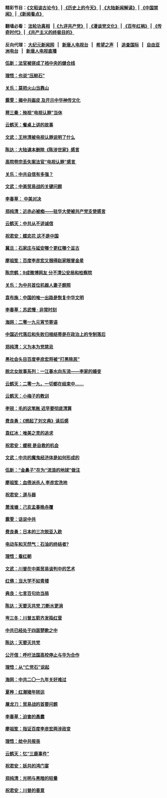#### 精彩节目：[《文昭谈古论今》](http://155.138.205.71/wenzhao) | [《历史上的今天》](http://155.138.205.71/today-in-history) | [《大陆新闻解读》](http://155.138.205.71/ntdtv-comedy) | [《中国禁闻》](http://155.138.205.71/ntdtv-news) | [《新闻看点》](http://155.138.205.71/news-insight) 

 #### 翻墙必看： [法轮功真相](http://155.138.205.71:10000/videos/truth.html) &nbsp;&nbsp;|[《九评共产党》](http://155.138.205.71:10000/videos/jiuping) | [《漫谈党文化》](http://155.138.205.71:10000/videos/mtdwh) | [《百年红祸》](http://155.138.205.71:10000/videos/bnhh) | [《传奇时代》](http://155.138.205.71:10000/videos/legend) | [《共产主义的终极目的》](http://155.138.205.71:10000/videos/res/zjmd) 

 #### 反向代理： [大纪元新闻网](http://155.138.205.71:10080/) &nbsp;&nbsp;|&nbsp;&nbsp; [新唐人电视台](http://155.138.205.71:8000/) &nbsp;&nbsp;|&nbsp;&nbsp; [希望之声](http://155.138.205.71:8200/) &nbsp;&nbsp;|&nbsp;&nbsp; [追查国际](http://155.138.205.71:10010/) &nbsp;&nbsp;|&nbsp;&nbsp; [自由亚洲电台](http://155.138.205.71:9800/) &nbsp;&nbsp;|&nbsp;&nbsp; [新唐人电视直播](http://155.138.205.71/) 

#### [伍新：法官被搓成了裆中央的缝合线](../pages/nsc993/n11070407.md?t=02261836) 

#### [理悟：也说“压舱石”](../pages/nsc993/n11070157.md?t=02261836) 

#### [关乐：莫把火山当靠山](../pages/nsc993/n11068995.md?t=02261836) 

#### [露雯：揭中共画皮 及开示中华神传文化](../pages/nsc993/n11068776.md?t=02261836) 

#### [蒋三秦：殃视“电视认罪”当休](../pages/nsc993/n11068739.md?t=02261836) 

#### [云鹤天：餐桌上讲的故事](../pages/nsc993/n11068720.md?t=02261836) 

#### [文武：王林清被电视认罪说明了什么](../pages/nsc993/n11067393.md?t=02261836) 

#### [陈达：大陆课本删除《陈涉世家》感言](../pages/nsc993/n11067375.md?t=02261836) 

#### [高院卷宗丢失案法官“电视认罪”感言 ](../pages/nsc993/n11067361.md?t=02261836) 

#### [关乐：中共自信有多强？](../pages/nsc993/n11067379.md?t=02261836) 

#### [文武：中美贸易战的关键问题](../pages/nsc993/n11065557.md?t=02261836) 

#### [李春草： 中美对决](../pages/nsc993/n11065537.md?t=02261836) 

#### [郑纯清：近赤必被痴——驻华大使被共产党支使感言](../pages/nsc993/n11065483.md?t=02261836) 

#### [云鹤天：中共从不讲诚信](../pages/nsc993/n11063425.md?t=02261836) 

#### [祝君安：蝶恋花  这不是中国](../pages/nsc993/n11063384.md?t=02261836) 

#### [冀旦：石家庄与延安哪个更红哪个亘古](../pages/nsc993/n11061823.md?t=02261836) 

#### [廖祖笙：百度李彦宏又掴得赵家眼冒金星](../pages/nsc993/n11061663.md?t=02261836) 

#### [陈宗鹤：9成微博网友 分不清公安局和检察院](../pages/nsc993/n11061221.md?t=02261836) 

#### [关乐：为中共首位机器人妻子题照](../pages/nsc993/n11059584.md?t=02261836) 

#### [袁布施：中国的唯一出路是恢复中华文明](../pages/nsc993/n11059626.md?t=02261836) 

#### [李春草：苏武慢 · 非常时刻](../pages/nsc993/n11059601.md?t=02261836) 

#### [海网：二零一九元宵节寄语](../pages/nsc993/n11059559.md?t=02261836) 

#### [中国近代落后和失败归根结蒂是在政治上的专制落后](../pages/nsc993/n11059492.md?t=02261836) 

#### [郑纯清：义为本为党禁忌](../pages/nsc993/n11059333.md?t=02261836) 

#### [黑社会头目百度李彦宏将被“打黑除恶”](../pages/nsc993/n11059139.md?t=02261836) 

#### [脱北女故事系列：一江春水向东流——李家的婚变](../pages/nsc993/n11058783.md?t=02261836) 

#### [云鹤天：二零一九，一切都在结束中……](../pages/nsc993/n11058695.md?t=02261836) 

#### [云鹤天：小梅子的教训](../pages/nsc993/n11058601.md?t=02261836) 

#### [李锐：毛的这笔账 迟早要彻底清算](../pages/nsc993/n11054514.md?t=02261836) 

#### [费良勇：《想起了刘文典》读后感](../pages/nsc993/n11054408.md?t=02261836) 

#### [袁红冰：唯美之灵的追求](../pages/nsc993/n11052800.md?t=02261836) 

#### [祝君安：缓税 是自救的机会](../pages/nsc993/n11052714.md?t=02261836) 

#### [文武：中共的魔鬼经济体是如何形成的](../pages/nsc993/n11051908.md?t=02261836) 

#### [伍新：“金鼻子”在为“流浪的地球”做注](../pages/nsc993/n11051603.md?t=02261836) 

#### [廖祖笙：血债派杀人 李彦宏洗地](../pages/nsc993/n11051397.md?t=02261836) 

#### [祝君安：道与器](../pages/nsc993/n11050653.md?t=02261836) 

#### [萧淮塘：己亥孟春晚舟覆](../pages/nsc993/n11050615.md?t=02261836) 

#### [露雯：话说中共](../pages/nsc993/n11050549.md?t=02261836) 

#### [费良勇：日本的三次脱亚入欧](../pages/nsc993/n11050067.md?t=02261836) 

#### [电动车和天然气：石油的终结者?](../pages/nsc993/n11047401.md?t=02261836) 

#### [理悟：看红朝](../pages/nsc993/n11047368.md?t=02261836) 

#### [文武：川普在中美贸易谈判中的艺术](../pages/nsc993/n11047216.md?t=02261836) 

#### [红佛：当大学不如青楼](../pages/nsc993/n11046910.md?t=02261836) 

#### [典良：七言百句劝当局](../pages/nsc993/n11046467.md?t=02261836) 

#### [陈达：天要灭共党 刀断水更淌](../pages/nsc993/n11045758.md?t=02261836) 

#### [岑三冬：川普五箭齐发捣红营](../pages/nsc993/n11045729.md?t=02261836) 

#### [中共已经处于四面楚歌之中](../pages/nsc993/n11044959.md?t=02261836) 

#### [陈达：天要灭共党](../pages/nsc993/n11043924.md?t=02261836) 

#### [公开信：呼吁法国高校停止与华为合作](../pages/nsc993/n11042967.md?t=02261836) 

#### [理悟：从“亡党石”说起](../pages/nsc993/n11042524.md?t=02261836) 

#### [海网：中共二〇一九年关好难过](../pages/nsc993/n11041415.md?t=02261836) 

#### [夏桦：红潮猪年转运](../pages/nsc993/n11041337.md?t=02261836) 

#### [屠龙刀：贸易战的首要问题](../pages/nsc993/n11040283.md?t=02261836) 

#### [李春草：迫害的愚蠢](../pages/nsc993/n11036601.md?t=02261836) 

#### [廖祖笙：指证百度李彦宏两涉政变](../pages/nsc993/n11036579.md?t=02261836) 

#### [理悟：给中共报丧](../pages/nsc993/n11036501.md?t=02261836) 

#### [云鹤天：忆“三鹿事件”](../pages/nsc993/n11036466.md?t=02261836) 

#### [祝君安：妖共的鸿门宴](../pages/nsc993/n11035387.md?t=02261836) 

#### [郑纯清：光明与黑暗的较量](../pages/nsc993/n11035337.md?t=02261836) 

#### [祝君安：川普的善意](../pages/nsc993/n11032077.md?t=02261836) 

